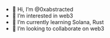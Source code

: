 - 👋 Hi, I’m @0xabstracted
- 👀 I’m interested in web3
- 🌱 I’m currently learning Solana, Rust
- 💞️ I’m looking to collaborate on web3


<!---
0xabstracted/0xabstracted is a ✨ special ✨ repository because its `README.md` (this file) appears on your GitHub profile.
You can click the Preview link to take a look at your changes.
--->
